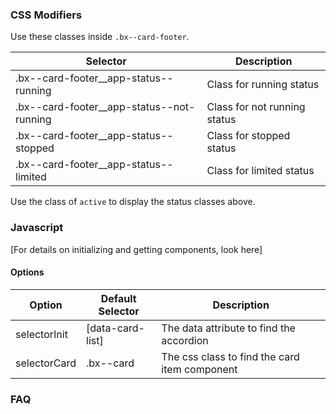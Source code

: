 ### CSS Modifiers

Use these classes inside `.bx--card-footer`.

| Selector                                  | Description                  |
|-------------------------------------------|------------------------------|
| .bx--card-footer__app-status--running     | Class for running status     |
| .bx--card-footer__app-status--not-running | Class for not running status |
| .bx--card-footer__app-status--stopped     | Class for stopped status     |
| .bx--card-footer__app-status--limited     | Class for limited status     |

Use the class of `active` to display the status classes above.

### Javascript

[For details on initializing and getting components, look here]

#### Options

| Option        | Default Selector  | Description                                   |
|---------------|-------------------|-----------------------------------------------|
| selectorInit  | [data-card-list]  | The data attribute to find the accordion      |
| selectorCard  | .bx--card         | The css class to find the card item component |

### FAQ
